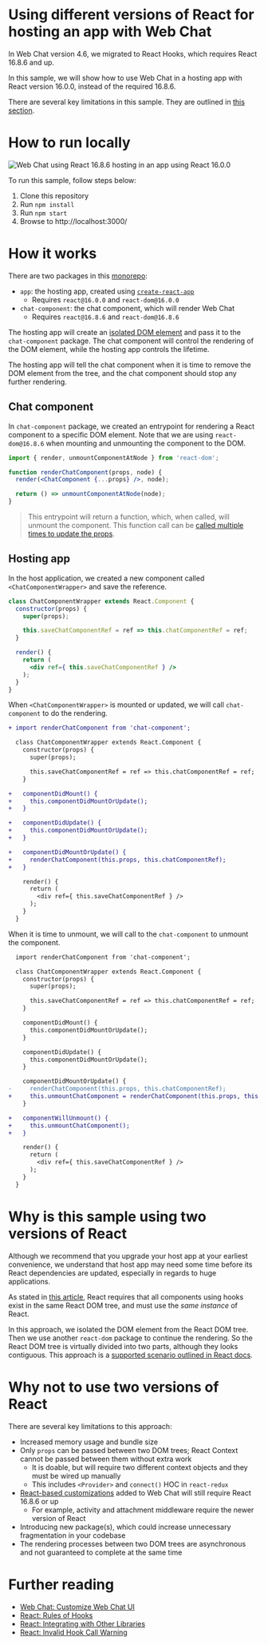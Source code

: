 # Using different versions of React for hosting an app with Web Chat

In Web Chat version 4.6, we migrated to React Hooks, which requires React 16.8.6 and up.

In this sample, we will show how to use Web Chat in a hosting app with React version 16.0.0, instead of the required 16.8.6.

There are several key limitations in this sample. They are outlined in [this section](#why-not-to-use-two-versions-of-react).

# How to run locally

![Web Chat using React 16.8.6 hosting in an app using React 16.0.0](docs/screenshot1.png)

To run this sample, follow steps below:

1. Clone this repository
1. Run `npm install`
1. Run `npm start`
1. Browse to http://localhost:3000/

# How it works

There are two packages in this [monorepo](https://en.wikipedia.org/wiki/Monorepo):

- `app`: the hosting app, created using [`create-react-app`](https://github.com/facebook/create-react-app)
   - Requires `react@16.0.0` and `react-dom@16.0.0`
- `chat-component`: the chat component, which will render Web Chat
   - Requires `react@16.8.6` and `react-dom@16.8.6`

The hosting app will create an [isolated DOM element](https://reactjs.org/docs/integrating-with-other-libraries.html) and pass it to the `chat-component` package. The chat component will control the rendering of the DOM element, while the hosting app controls the lifetime.

The hosting app will tell the chat component when it is time to remove the DOM element from the tree, and the chat component should stop any further rendering.

## Chat component

In `chat-component` package, we created an entrypoint for rendering a React component to a specific DOM element. Note that we are using `react-dom@16.8.6` when mounting and unmounting the component to the DOM.

```jsx
import { render, unmountComponentAtNode } from 'react-dom';

function renderChatComponent(props, node) {
  render(<ChatComponent {...props} />, node);

  return () => unmountComponentAtNode(node);
}
```

> This entrypoint will return a function, which, when called, will unmount the component. This function call can be [called multiple times to update the props](https://reactjs.org/docs/react-dom.html#render).

## Hosting app

In the host application, we created a new component called `<ChatComponentWrapper>` and save the reference.

```jsx
class ChatComponentWrapper extends React.Component {
  constructor(props) {
    super(props);

    this.saveChatComponentRef = ref => this.chatComponentRef = ref;
  }

  render() {
    return (
      <div ref={ this.saveChatComponentRef } />
    );
  }
}
```

When `<ChatComponentWrapper>` is mounted or updated, we will call `chat-component` to do the rendering.

```diff
+ import renderChatComponent from 'chat-component';

  class ChatComponentWrapper extends React.Component {
    constructor(props) {
      super(props);

      this.saveChatComponentRef = ref => this.chatComponentRef = ref;
    }

+   componentDidMount() {
+     this.componentDidMountOrUpdate();
+   }

+   componentDidUpdate() {
+     this.componentDidMountOrUpdate();
+   }

+   componentDidMountOrUpdate() {
+     renderChatComponent(this.props, this.chatComponentRef);
+   }

    render() {
      return (
        <div ref={ this.saveChatComponentRef } />
      );
    }
  }
```

When it is time to unmount, we will call to the `chat-component` to unmount the component.

```diff
  import renderChatComponent from 'chat-component';

  class ChatComponentWrapper extends React.Component {
    constructor(props) {
      super(props);

      this.saveChatComponentRef = ref => this.chatComponentRef = ref;
    }

    componentDidMount() {
      this.componentDidMountOrUpdate();
    }

    componentDidUpdate() {
      this.componentDidMountOrUpdate();
    }

    componentDidMountOrUpdate() {
-     renderChatComponent(this.props, this.chatComponentRef);
+     this.unmountChatComponent = renderChatComponent(this.props, this.chatComponentRef);
    }

+   componentWillUnmount() {
+     this.unmountChatComponent();
+   }

    render() {
      return (
        <div ref={ this.saveChatComponentRef } />
      );
    }
  }
```

# Why is this sample using two versions of React

Although we recommend that you upgrade your host app at your earliest convenience, we understand that host app may need some time before its React dependencies are updated, especially in regards to huge applications.

As stated in [this article](https://reactjs.org/warnings/invalid-hook-call-warning.html), React requires that all components using hooks exist in the same React DOM tree, and must use the _same instance_ of React.

In this approach, we isolated the DOM element from the React DOM tree. Then we use another `react-dom` package to continue the rendering. So the React DOM tree is virtually divided into two parts, although they looks contiguous. This approach is a [supported scenario outlined in React docs](https://reactjs.org/docs/integrating-with-other-libraries.html).

# Why not to use two versions of React

There are several key limitations to this approach:

- Increased memory usage and bundle size
- Only `props` can be passed between two DOM trees; React Context cannot be passed between them without extra work
   - It is doable, but will require two different context objects and they must be wired up manually
   - This includes `<Provider>` and `connect()` HOC in `react-redux`
- [React-based customizations](https://github.com/microsoft/botframework-webchat#customize-web-chat-ui) added to Web Chat will still require React 16.8.6 or up
   - For example, activity and attachment middleware require the newer version of React
- Introducing new package(s), which could increase unnecessary fragmentation in your codebase
- The rendering processes between two DOM trees are asynchronous and not guaranteed to complete at the same time

# Further reading

- [Web Chat: Customize Web Chat UI](https://github.com/microsoft/botframework-webchat#customize-web-chat-ui)
- [React: Rules of Hooks](https://reactjs.org/docs/hooks-rules.html)
- [React: Integrating with Other Libraries](https://reactjs.org/docs/integrating-with-other-libraries.html)
- [React: Invalid Hook Call Warning](https://reactjs.org/warnings/invalid-hook-call-warning.html)
